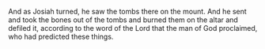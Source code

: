 And as Josiah turned, he saw the tombs there on the mount. And he sent and took the bones out of the tombs and burned them on the altar and defiled it, according to the word of the Lord that the man of God proclaimed, who had predicted these things.
